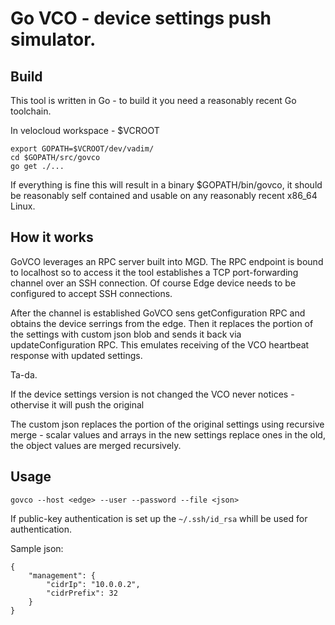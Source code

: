 # Go VCO - device settings push simulator.

## Build

This tool is written in Go - to build it you need a reasonably recent
Go toolchain.

In velocloud workspace - $VCROOT

```
export GOPATH=$VCROOT/dev/vadim/
cd $GOPATH/src/govco
go get ./...

```

If everything is fine this will result in a binary $GOPATH/bin/govco,
it should be reasonably self contained and usable on any reasonably
recent x86_64 Linux.

## How it works

GoVCO leverages an RPC server built into MGD. The RPC endpoint is
bound to localhost so to access it the tool establishes a TCP
port-forwarding channel over an SSH connection. Of course Edge device
needs to be configured to accept SSH connections.

After the channel is established GoVCO sens getConfiguration RPC and
obtains the device serrings from the edge. Then it replaces the
portion of the settings with custom json blob and sends it back via
updateConfiguration RPC. This emulates receiving of the VCO heartbeat
response with updated settings.

Ta-da.

If the device settings version is not changed the VCO never notices -
othervise it will push the original

The custom json replaces the portion of the original settings using
recursive merge - scalar values and arrays in the new settings replace
ones in the old, the object values are merged recursively.


## Usage

```
govco --host <edge> --user --password --file <json>
```

If public-key authentication is set up the `~/.ssh/id_rsa` whill be
used for authentication.


Sample json:

```
{
    "management": {
        "cidrIp": "10.0.0.2",
        "cidrPrefix": 32
    }
}

```
